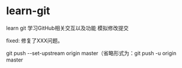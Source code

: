 # learn-git

learn git
学习GitHub相关交互以及功能
模拟修改提交

fixed: 修复了XXX问题。

git push --set-upstream origin master（省略形式为：git push -u origin master
